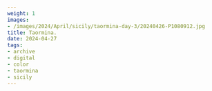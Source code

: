 ```yaml
---
weight: 1
images:
- /images/2024/April/sicily/taormina-day-3/20240426-P1080912.jpg
title: Taormina.
date: 2024-04-27
tags:
- archive
- digital
- color
- taormina
- sicily
---
```



